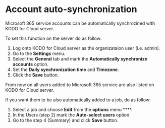 # Account auto-synchronization

Microsoft 365 service accounts can be automatically synchrozined with KODO for Cloud server. 

To set this function on the server do as follow:

1. Log onto KODO for Cloud server as the organizataion user \(i.e. admin\).
2.  Go to the **Settings** menu.
3. Select the **General** tab and mark the **Automatically synchronize accounts** option.
4. Set the **Daily synchronization time** and **Timezone**.
5. Click the **Save** button.

From now on all users added to Microsoft 365 service are also listed on KODO for Cloud server. 

If you want them to be also automatically added to a job, do as follow:

1. Select a job and choose  **Edit** from the **options** menu ****.
2. In the Users \(step 2\) mark the **Auto-select users** option.
3. Go to the step 4 \(Summary\) and click **Save** button.

 

